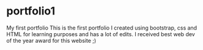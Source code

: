 # portfolio1
My first portfolio
This is the first portfolio I created using bootstrap, css and HTML for learning purposes and has a lot of edits.
I received best web dev of the year award for this website ;) 
